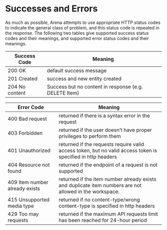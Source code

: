 # Successes and Errors
As much as possible, Arena attempts to use appropriate HTTP status codes to indicate the general class of problem, and this status code is repeated in the response. The following two tables give supported success status codes and their meanings, and supported error status codes and their meanings.


| Success Code | Meaning |
|  --- |  --- | 
| 200 OK | default success message |
| 201 Created | success and new entity created |
| 204 No content | Success but no content in response \(e.g. DELETE Item\) |


| Error Code | Meaning |
|  --- |  --- | 
| 400 Bad request | returned if there is a syntax error in the request |
| 403 Forbidden | returned if the user doesn’t have proper privileges to perform them |
| 401 Unauthorized | returned if the requests require valid access token, but no valid access token is specified in http headers |
| 404 Resource not found | returned if the endpoint of a request is not supported |
| 409 Item number already exists | returned if the item number already exists and duplicate item numbers are not allowed in the workspace. |
| 415 Unsupported media type | returned if no content\-type/wrong content\-type is specified in http headers |
| 429 Too may requests | returned if the maximum API requests limit has been reached for 24\-hour period |

